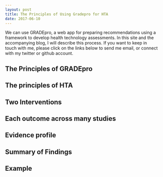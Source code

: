 ```yaml
---
layout: post
title: The Principles of Using Gradepro for HTA
date: 2017-06-10
---
```


We can use GRADEpro, a web app for preparing recommendations using a framework to develop health technology assessments. In this site and the accompanying blog, I will describe this process. If you want to keep in touch with me, please click on the links below to send me email, or connect with my twitter or github account.

## The Principles of GRADEpro

## The principles of HTA

## Two Interventions

## Each outcome across many studies

## Evidence profile

## Summary of Findings

## Example
